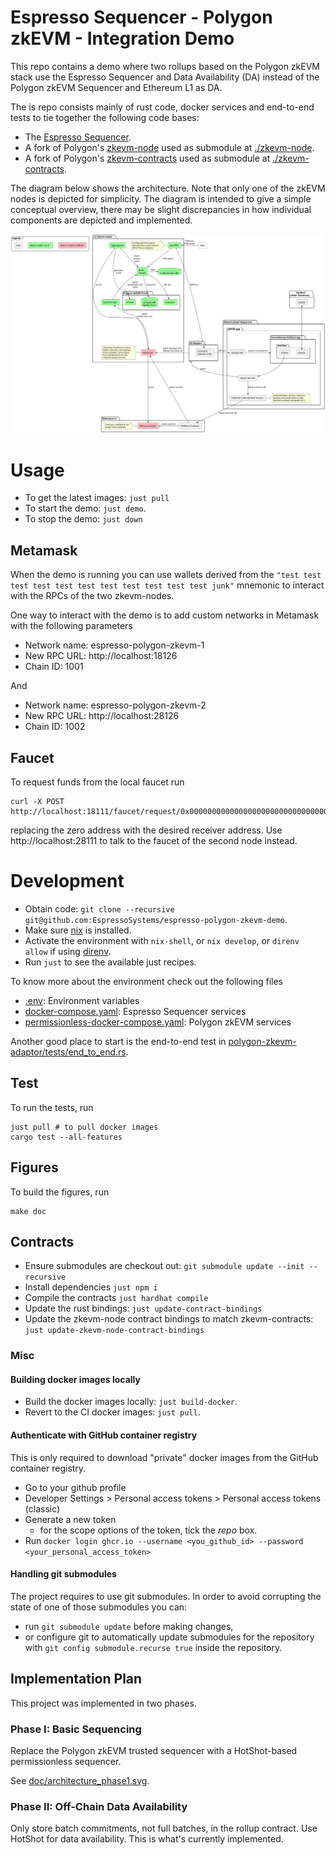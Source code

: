 # Espresso Sequencer - Polygon zkEVM - Integration Demo

This repo contains a demo where two rollups based on the Polygon zkEVM stack use the Espresso Sequencer
and Data Availability (DA) instead of the Polygon zkEVM Sequencer and Ethereum
L1 as DA.

The is repo consists mainly of rust code, docker services and end-to-end tests
to tie together the following code bases:

- The [Espresso Sequencer](
https://github.com/EspressoSystems/espresso-sequencer).
- A fork of Polygon's
[zkevm-node](https://github.com/0xPolygonHermez/zkevm-node) used as submodule at
[./zkevm-node](zkevm-node).
- A fork of Polygon's
[zkevm-contracts](https://github.com/0xPolygonHermez/zkevm-contracts) used as
submodule at [./zkevm-contracts](zkevm-contracts).

The diagram below shows the architecture. Note that only one of the zkEVM nodes
is depicted for simplicity. The diagram is intended to give a simple conceptual
overview, there may be slight discrepancies in how individual components are
depicted and implemented.

![Architecture diagram](./doc/architecture_phase2.svg)

# Usage

- To get the latest images: `just pull`
- To start the demo: `just demo`.
- To stop the demo: `just down`

## Metamask
When the demo is running you can use wallets derived from the
`"test test test test test test test test test test test junk"`
mnemonic to interact with the RPCs of the two zkevm-nodes.

One way to interact with the demo is to add custom networks in Metamask with the
following parameters

- Network name: espresso-polygon-zkevm-1
- New RPC URL: http://localhost:18126
- Chain ID: 1001

And

- Network name: espresso-polygon-zkevm-2
- New RPC URL: http://localhost:28126
- Chain ID: 1002

## Faucet
To request funds from the local faucet run

```
curl -X POST http://localhost:18111/faucet/request/0x0000000000000000000000000000000000000000
```

replacing the zero address with the desired receiver address. Use
http://localhost:28111 to talk to the faucet of the second node instead.

# Development

- Obtain code: `git clone --recursive git@github.com:EspressoSystems/espresso-polygon-zkevm-demo`.
- Make sure [nix](https://nixos.org/download.html) is installed.
- Activate the environment with `nix-shell`, or `nix develop`, or `direnv allow`
  if using [direnv](https://direnv.net/).
- Run `just` to see the available just recipes.

To know more about the environment check out the following files

- [.env](.env): Environment variables
- [docker-compose.yaml](docker-compose.yaml): Espresso Sequencer services
- [permissionless-docker-compose.yaml](permissionless-docker-compose.yaml): Polygon zkEVM services

Another good place to start is the end-to-end test in [polygon-zkevm-adaptor/tests/end_to_end.rs](polygon-zkevm-adaptor/tests/end_to_end.rs).

## Test
To run the tests, run

    just pull # to pull docker images
    cargo test --all-features

## Figures
To build the figures, run

    make doc

## Contracts

- Ensure submodules are checkout out: `git submodule update --init --recursive`
- Install dependencies `just npm i`
- Compile the contracts `just hardhat compile`
- Update the rust bindings: `just update-contract-bindings`
- Update the zkevm-node contract bindings to match zkevm-contracts: `just
update-zkevm-node-contract-bindings`

### Misc
#### Building docker images locally
- Build the docker images locally: `just build-docker`.
- Revert to the CI docker images: `just pull`.

#### Authenticate with GitHub container registry
This is only required to download "private" docker images from the GitHub container registry.

- Go to your github profile
- Developer Settings > Personal access tokens > Personal access tokens (classic)
- Generate a new token
  - for the scope options of the token, tick the _repo_ box.
- Run `docker login ghcr.io --username <you_github_id> --password <your_personal_access_token>`

#### Handling git submodules

The project requires to use git submodules. In order to avoid corrupting the
state of one of those submodules you can:

- run `git submodule update` before making changes,
- or configure git to automatically update submodules for the repository with
  `git config submodule.recurse true` inside the repository.

## Implementation Plan

This project was implemented in two phases.

### Phase I: Basic Sequencing

Replace the Polygon zkEVM trusted sequencer with a HotShot-based permissionless sequencer.

See [doc/architecture_phase1.svg](doc/architecture_phase1.svg).

### Phase II: Off-Chain Data Availability

Only store batch commitments, not full batches, in the rollup contract. Use
HotShot for data availability. This is what's currently implemented.
